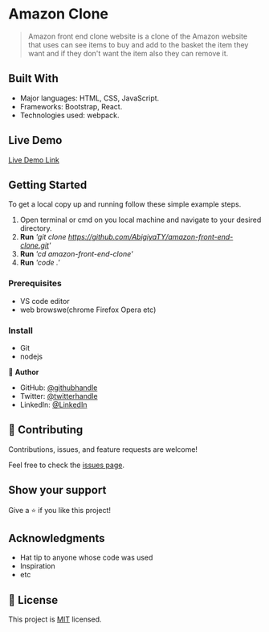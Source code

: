 # Amazon Clone

> Amazon front end clone website is a clone of the Amazon website that uses can see items to buy and add to the basket the item they want and if they don't want the item also they can remove it.

## Built With

- Major languages: HTML, CSS, JavaScript.
- Frameworks: Bootstrap, React.
- Technologies used: webpack.

## Live Demo 

[Live Demo Link](https://clone-by-abigiya.firebaseapp.com/)


## Getting Started

To get a local copy up and running follow these simple example steps.
1. Open terminal or cmd on you local machine and navigate to your desired directory.
2. **Run**    *'git clone https://github.com/AbigiyaTY/amazon-front-end-clone.git'*
3. **Run**   *'cd amazon-front-end-clone'*
4. **Run**   *'code .'*


### Prerequisites
* VS code editor
* web browswe(chrome Firefox Opera etc)

### Install
* Git 
* nodejs 


👤 **Author**

* GitHub: [@githubhandle](https://github.com/AbigiyaTY)
* Twitter: [@twitterhandle](https://twitter.com/AbigiyaTY)
* LinkedIn: [@LinkedIn](https://www.linkedin.com/in/abigiya-tadesse-6a0052234)


## 🤝 Contributing

Contributions, issues, and feature requests are welcome!

Feel free to check the [issues page](../../issues/).

## Show your support

Give a ⭐️ if you like this project!

## Acknowledgments

- Hat tip to anyone whose code was used
- Inspiration
- etc

## 📝 License

This project is [MIT](./MIT.md) licensed.
